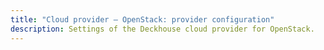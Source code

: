 ```yaml
---
title: "Cloud provider — OpenStack: provider configuration"
description: Settings of the Deckhouse cloud provider for OpenStack.
---
```


<!-- SCHEMA -->
